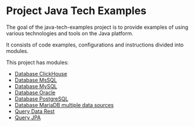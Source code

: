 # Project Java Tech Examples
The goal of the java-tech-examples project is to provide examples of using various technologies and tools on the Java platform.

It consists of code examples, configurations and instructions divided into modules.

This project has modules:
* [Database ClickHouse](db-clickhouse/README.md#project-database-clickhouse)
* [Database MsSQL](db-mssql/README.md#project-database-mssql)
* [Database MySQL](db-mysql/README.md#project-database-mysql)
* [Database Oracle](db-oracle/README.md#project-database-oracle)
* [Database PostgreSQL](db-postgresql/README.md#project-database-postgresql)
* [Database MariaDB multiple data sources](db-mariadb-multipledatasources/README.md#project-database-mariadb-multiple-data-sources)
* [Query Data Rest](query-data-rest/README.md#project-query-data-rest)
* [Query JPA](query-jpa/README.md#project-query-jpa)